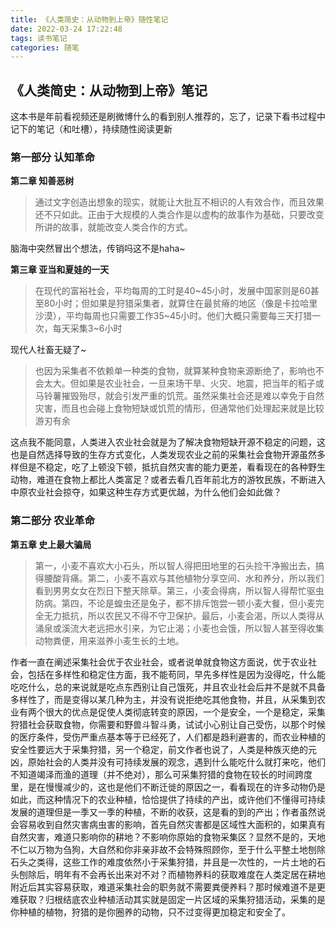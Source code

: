 ```yaml
---
title: 《人类简史：从动物到上帝》随性笔记
date: 2022-03-24 17:22:48
tags: 读书笔记
categories: 随笔
---
```




## 《人类简史：从动物到上帝》笔记
这本书是年前看视频还是刷微博什么的看到别人推荐的，忘了，记录下看书过程中记下的笔记（和吐槽），持续随性阅读更新

### 第一部分 认知革命
**第二章 知善恶树**

> 通过文字创造出想象的现实，就能让大批互不相识的人有效合作，而且效果还不只如此。正由于大规模的人类合作是以虚构的故事作为基础，只要改变所讲的故事，就能改变人类合作的方式。


脑海中突然冒出个想法，传销吗这不是haha~

**第三章 亚当和夏娃的一天**
> 在现代的富裕社会，平均每周的工时是40~45小时，发展中国家则是60甚至80小时；但如果是狩猎采集者，就算住在最贫瘠的地区（像是卡拉哈里沙漠），平均每周也只需要工作35~45小时。他们大概只需要每三天打猎一次，每天采集3~6小时

现代人社畜无疑了~

> 也因为采集者不依赖单一种类的食物，就算某种食物来源断绝了，影响也不会太大。但如果是农业社会，一旦来场干旱、火灾、地震，把当年的稻子或马铃薯摧毁殆尽，就会引发严重的饥荒。虽然采集社会还是难以幸免于自然灾害，而且也会碰上食物短缺或饥荒的情形，但通常他们处理起来就是比较游刃有余
> 
这点我不能同意，人类进入农业社会就是为了解决食物短缺开源不稳定的问题，这也是自然选择导致的生存方式变化，人类发现农业之前的采集社会食物开源虽然多样但是不稳定，吃了上顿没下顿，抵抗自然灾害的能力更差，看看现在的各种野生动物，难道在食物上都比人类富足？或者去看几百年前北方的游牧民族，不断进入中原农业社会掠夺，如果这种生存方式更优越，为什么他们会如此做？

### 第二部分 农业革命
**第五章 史上最大骗局**
>第一，小麦不喜欢大小石头，所以智人得把田地里的石头捡干净搬出去，搞得腰酸背痛。第二，小麦不喜欢与其他植物分享空间、水和养分，所以我们看到男男女女在烈日下整天除草。第三，小麦会得病，所以智人得帮忙驱虫防病。第四，不论是蝗虫还是兔子，都不排斥饱尝一顿小麦大餐，但小麦完全无力抵抗，所以农民又不得不守卫保护。最后，小麦会渴，所以人类得从涌泉或溪流大老远把水引来，为它止渴；小麦也会饿，所以智人甚至得收集动物粪便，用来滋养小麦生长的土地。

作者一直在阐述采集社会优于农业社会，或者说单就食物这方面说，优于农业社会，包括在多样性和稳定住方面，我不能苟同，早先多样性是因为没得吃，什么能吃吃什么，总的来说就是吃点东西别让自己饿死，并且农业社会后并不是就不具备多样性了，而是变得以某几种为主，并没有说拒绝吃其他食物，并且，从采集到农业有两个很大的优点是促使人类彻底转变的原因，一个是安全，一个是稳定，采集狩猎社会获取食物，你需要和野兽斗智斗勇，试试小心别让自己受伤，以那个时候的医疗条件，受伤严重点基本等于已经死了，人们都是趋利避害的，而农业种植的安全性要远大于采集狩猎，另一个稳定，前文作者也说了，人类是种族灭绝的元凶，原始社会的人类并没有可持续发展的观念，遇到什么能吃什么就打来吃，他们不知道竭泽而渔的道理（并不绝对），那么可采集狩猎的食物在较长的时间跨度里，是在慢慢减少的，这也是他们不断迁徙的原因之一，看看现在的许多动物仍是如此，而这种情况下的农业种植，恰恰提供了持续的产出，或许他们不懂得可持续发展的道理但是一季又一季的种植，不断的收获，这是看的到的产出；作者虽然说会容易收到自然灾害病虫害的影响，首先自然灾害都是区域性大面积的，如果真有自然灾害，难道只影响你的耕地？不影响你原始的食物采集区？显然不是的，天地不仁以万物为刍狗，大自然和你非亲非故不会特殊照顾你，至于什么平整土地刨除石头之类得，这些工作的难度依然小于采集狩猎，并且是一次性的，一片土地的石头刨除后，明年有不会再长出来对不对？而植物养料的获取难度在人类定居在耕地附近后其实容易获取，难道采集社会的职务就不需要粪便养料？那时候难道不是更难获取？归根结底农业种植活动其实就是固定一片区域的采集狩猎活动，采集的是你种植的植物，狩猎的是你圈养的动物，只不过变得更加稳定和安全了。

